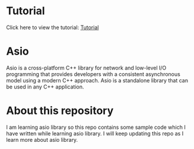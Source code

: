 # Tutorial
Click here to view the tutorial: [Tutorial](https://think-async.com/Asio/asio-1.30.2/doc/asio/tutorial.html)

# Asio
Asio is a cross-platform C++ library for network and low-level I/O programming that provides developers with a consistent asynchronous model using a modern C++ approach. Asio is a standalone library that can be used in any C++ application.

# About this repository
I am learning asio library so this repo contains some sample code which I have written while learning asio library. I will keep updating this repo as I learn more about asio library.